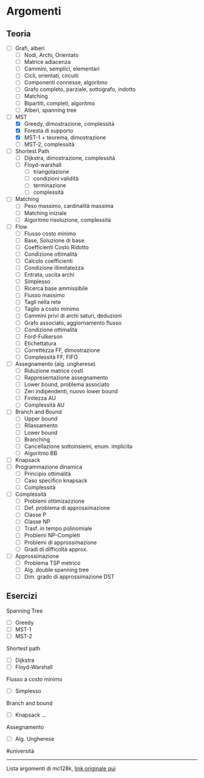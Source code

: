 # Argomenti
## Teoria
- [ ] Grafi, alberi
    - [ ] Nodi, Archi, Orientato
    - [ ] Matrice adiacenza
    - [ ] Cammini, semplici, elementari
    - [ ] Cicli, orientati, circuiti
    - [ ] Componenti connesse, algoritmo
    - [ ] Grafo completo, parziale, sottografo, indotto
    - [ ] Matching
    - [ ] Bipartiti, completi, algoritmo
    - [ ] Alberi, spanning tree
- [ ] MST
    - [x] Greedy, dimostrazione, complessità
    - [x] Foresta di supporto
    - [x] MST-1 + teorema, dimostrazione
    - [ ] MST-2, complessità
- [ ] Shortest Path
    - [ ] Dijkstra, dimostrazione, complessità
    - [ ] Floyd-warshall
        - [ ] triangolazione
        - [ ] condizioni validità
        - [ ] terminazione
        - [ ] complessità
- [ ] Matching
    - [ ] Peso massimo, cardinalità massima
    - [ ] Matching iniziale
    - [ ] Algoritmo risoluzione, complessità
- [ ] Flow
    - [ ] Flusso costo minimo
    - [ ] Base, Soluzione di base
    - [ ] Coefficienti Costo Ridotto
    - [ ] Condizione ottimalità
    - [ ] Calcolo coefficienti
    - [ ] Condizione illimitatezza
    - [ ] Entrata, uscita archi
    - [ ] Simplesso
    - [ ] Ricerca base ammissibile
    - [ ] Flusso massimo
    - [ ] Tagli nella rete
    - [ ] Taglio a costo minimo
    - [ ] Cammini privi di archi saturi, deduzioni
    - [ ] Grafo associato, aggiornamento flusso
    - [ ] Condizione ottimalità
    - [ ] Ford-Fulkerson
    - [ ] Etichettatura
    - [ ] Correttezza FF, dimostrazione
    - [ ] Complessità FF, FIFO
- [ ] Assegnamento (alg. ungherese)
    - [ ] Riduzione matrice costi
    - [ ] Rappresentazione assegnamento
    - [ ] Lower bound, problema associato
    - [ ] Zeri indipendenti, nuovo lower bound
    - [ ] Finitezza AU
    - [ ] Complessità AU
- [ ] Branch and Bound
    - [ ] Upper bound
    - [ ] Rilassamento
    - [ ] Lower bound
    - [ ] Branching
    - [ ] Cancellazione sottoinsiemi, enum. implicita
    - [ ] Algoritmo BB
- [ ] Knapsack
- [ ] Programmazione dinamica
    - [ ] Principio ottimalità
    - [ ] Caso specifico knapsack
    - [ ] Complessità
- [ ] Complessità
    - [ ] Problemi ottimizazzione
    - [ ] Def. problema di approssimazione
    - [ ] Classe P
    - [ ] Classe NP
    - [ ] Trasf. in tempo polinomiale
    - [ ] Problemi NP-Completi
    - [ ] Problemi di approssimazione
    - [ ] Gradi di difficoltà approx.
- [ ] Approssimazione
    - [ ] Problema TSP metrico
    - [ ] Alg. double spanning tree
    - [ ] Dim. grado di approssimazione DST

## Esercizi
Spanning Tree
- [ ] Greedy
- [ ] MST-1
- [ ] MST-2

Shortest path
- [ ] Dijkstra
- [ ] Floyd-Warshall

Flusso a costo minimo
- [ ] Simplesso

Branch and bound
- [ ] Knapsack
…

Assegnamento
- [ ] Alg. Ungherese


#università

---
Lista argomenti di mc128k, [link originale qui](http://files.mc128k.info/public/?secure_token=3nItxF2a0yDYqQkVlqj3SnovlToYvkAS&minisite_session=mod_alg&&get_action=open_file&repository_id=6ae42c65f4895661c6b6e610b98bba8d&file=%2FArgomenti.md)

